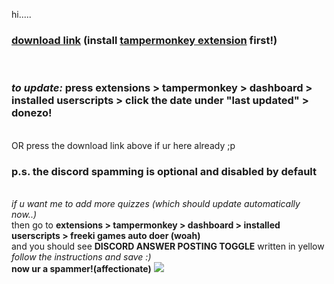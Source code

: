 hi..... <br>
<h3><a href = "https://github.com/kattohatto/trivia-time-guys-woohoo/raw/refs/heads/main/Auto.Trivia.kat.steals.ur.data.edition.user.js">download link</a> (install <a href = "https://www.tampermonkey.net/">tampermonkey extension</a> first!)</h3><br>
<h3><em>to update:</em> press extensions > tampermonkey > dashboard > installed userscripts > click the date under "last updated" > donezo! </h3><br>
OR press the download link above if ur here already ;p <br>

<h3><strong>p.s.</strong> the discord spamming is optional and disabled by default</h3><br>
<em>if u want me to add more quizzes (which should update automatically now..)</em><br>
then go to <strong>extensions > tampermonkey > dashboard > installed userscripts > freeki games auto doer (woah)</strong><br>
and you should see <strong>DISCORD ANSWER POSTING TOGGLE</strong> written in yellow <br>
<em>follow the instructions and save :)</em> <br>
<strong>now ur a spammer!(affectionate)</strong>

<img src = "https://64.media.tumblr.com/187e0786a9e5a58c68258aca8a9978db/8eb466d6ddc8fd1e-a4/s540x810/17ccaef42b03450501c81a9d7ac8b6cf14438910.gif">
